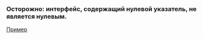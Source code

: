 ### Осторожно: интерфейс, содержащий нулевой указатель, не является нулевым.

[Пример](https://raw.githubusercontent.com/unixlinuxgeek/The_Go_Programming_Language_Exercises/main/ch7/7.5.1/debug_is_false.go)
